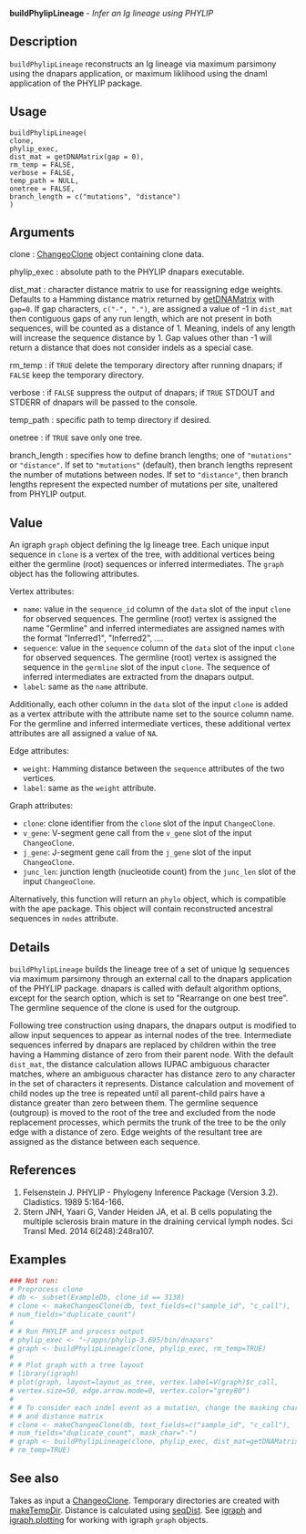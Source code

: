 **buildPhylipLineage** - *Infer an Ig lineage using PHYLIP*

Description
--------------------

`buildPhylipLineage` reconstructs an Ig lineage via maximum parsimony using the 
dnapars application, or maximum liklihood using the dnaml application of the PHYLIP package.


Usage
--------------------
```
buildPhylipLineage(
clone,
phylip_exec,
dist_mat = getDNAMatrix(gap = 0),
rm_temp = FALSE,
verbose = FALSE,
temp_path = NULL,
onetree = FALSE,
branch_length = c("mutations", "distance")
)
```

Arguments
-------------------

clone
:   [ChangeoClone](ChangeoClone-class.md) object containing clone data.

phylip_exec
:   absolute path to the PHYLIP dnapars executable.

dist_mat
:   character distance matrix to use for reassigning edge weights. 
Defaults to a Hamming distance matrix returned by [getDNAMatrix](getDNAMatrix.md) 
with `gap=0`. If gap characters, `c("-", ".")`, are assigned 
a value of -1 in `dist_mat` then contiguous gaps of any run length,
which are not present in both sequences, will be counted as a 
distance of 1. Meaning, indels of any length will increase
the sequence distance by 1. Gap values other than -1 will 
return a distance that does not consider indels as a special case.

rm_temp
:   if `TRUE` delete the temporary directory after running dnapars;
if `FALSE` keep the temporary directory.

verbose
:   if `FALSE` suppress the output of dnapars; 
if `TRUE` STDOUT and STDERR of dnapars will be passed to 
the console.

temp_path
:   specific path to temp directory if desired.

onetree
:   if `TRUE` save only one tree.

branch_length
:   specifies how to define branch lengths; one of `"mutations"` 
or `"distance"`. If set to `"mutations"` (default), then branch 
lengths represent the number of mutations between nodes. 
If set to `"distance"`, then branch lengths represent
the expected number of mutations per site, unaltered from PHYLIP output.




Value
-------------------

An igraph `graph` object defining the Ig lineage tree. Each unique input 
sequence in `clone` is a vertex of the tree, with additional vertices being
either the germline (root) sequences or inferred intermediates. The `graph` 
object has the following attributes.

Vertex attributes:

+ `name`:      value in the `sequence_id` column of the `data` 
slot of the input `clone` for observed sequences. 
The germline (root) vertex is assigned the name 
"Germline" and inferred intermediates are assigned
names with the format "Inferred1", "Inferred2", ....
+ `sequence`:  value in the `sequence` column of the `data` 
slot of the input `clone` for observed sequences.
The germline (root) vertex is assigned the sequence
in the `germline` slot of the input `clone`.
The sequence of inferred intermediates are extracted
from the dnapars output.
+ `label`:     same as the `name` attribute.

Additionally, each other column in the `data` slot of the input 
`clone` is added as a vertex attribute with the attribute name set to 
the source column name. For the germline and inferred intermediate vertices,
these additional vertex attributes are all assigned a value of `NA`.

Edge attributes:

+ `weight`:    Hamming distance between the `sequence` attributes
of the two vertices.
+ `label`:     same as the `weight` attribute.

Graph attributes:

+ `clone`:     clone identifier from the `clone` slot of the
input `ChangeoClone`.
+ `v_gene`:    V-segment gene call from the `v_gene` slot of 
the input `ChangeoClone`.
+ `j_gene`:    J-segment gene call from the `j_gene` slot of 
the input `ChangeoClone`.
+ `junc_len`:  junction length (nucleotide count) from the 
`junc_len` slot of the input `ChangeoClone`.

Alternatively, this function will return an `phylo` object, which is compatible
with the ape package. This object will contain reconstructed ancestral sequences in
`nodes` attribute.



Details
-------------------

`buildPhylipLineage` builds the lineage tree of a set of unique Ig sequences via
maximum parsimony through an external call to the dnapars application of the PHYLIP
package. dnapars is called with default algorithm options, except for the search option, 
which is set to "Rearrange on one best tree". The germline sequence of the clone is used 
for the outgroup. 

Following tree construction using dnapars, the dnapars output is modified to allow
input sequences to appear as internal nodes of the tree. Intermediate sequences 
inferred by dnapars are replaced by children within the tree having a Hamming distance 
of zero from their parent node. With the default `dist_mat`, the distance calculation 
allows IUPAC ambiguous character matches, where an ambiguous character has distance zero 
to any character in the set of characters it represents. Distance calculation and movement of 
child nodes up the tree is repeated until all parent-child pairs have a distance greater than zero 
between them. The germline sequence (outgroup) is moved to the root of the tree and
excluded from the node replacement processes, which permits the trunk of the tree to be
the only edge with a distance of zero. Edge weights of the resultant tree are assigned 
as the distance between each sequence.


References
-------------------


1. Felsenstein J. PHYLIP - Phylogeny Inference Package (Version 3.2). 
Cladistics. 1989 5:164-166.
1. Stern JNH, Yaari G, Vander Heiden JA, et al. B cells populating the multiple 
sclerosis brain mature in the draining cervical lymph nodes. 
Sci Transl Med. 2014 6(248):248ra107.




Examples
-------------------

```R
### Not run:
# Preprocess clone
# db <- subset(ExampleDb, clone_id == 3138)
# clone <- makeChangeoClone(db, text_fields=c("sample_id", "c_call"), 
# num_fields="duplicate_count")
# 
# # Run PHYLIP and process output
# phylip_exec <- "~/apps/phylip-3.695/bin/dnapars"
# graph <- buildPhylipLineage(clone, phylip_exec, rm_temp=TRUE)
# 
# # Plot graph with a tree layout
# library(igraph)
# plot(graph, layout=layout_as_tree, vertex.label=V(graph)$c_call, 
# vertex.size=50, edge.arrow.mode=0, vertex.color="grey80")
# 
# # To consider each indel event as a mutation, change the masking character 
# # and distance matrix
# clone <- makeChangeoClone(db, text_fields=c("sample_id", "c_call"), 
# num_fields="duplicate_count", mask_char="-")
# graph <- buildPhylipLineage(clone, phylip_exec, dist_mat=getDNAMatrix(gap=-1), 
# rm_temp=TRUE)
```



See also
-------------------

Takes as input a [ChangeoClone](ChangeoClone-class.md). 
Temporary directories are created with [makeTempDir](makeTempDir.md).
Distance is calculated using [seqDist](seqDist.md). 
See [igraph](http://www.rdocumentation.org/packages/igraph/topics/aaa-igraph-package) 
and [igraph.plotting](http://www.rdocumentation.org/packages/igraph/topics/plot.common) 
for working  with igraph `graph` objects.






